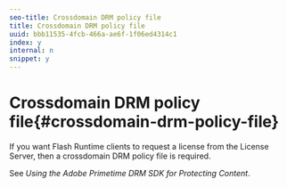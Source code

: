 ```yaml
---
seo-title: Crossdomain DRM policy file
title: Crossdomain DRM policy file
uuid: bbb11535-4fcb-466a-ae6f-1f06ed4314c1
index: y
internal: n
snippet: y
---
```


# Crossdomain DRM policy file{#crossdomain-drm-policy-file}

If you want Flash Runtime clients to request a license from the License Server, then a crossdomain DRM policy file is required.

See *Using the Adobe Primetime DRM SDK for Protecting Content*. 
